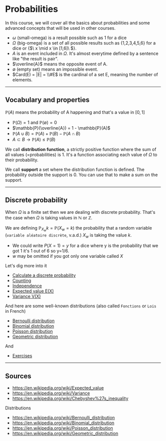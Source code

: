 # Probabilities

In this course, we will cover all the basics about
probabilities and some advanced concepts that
will be used in other courses.

* $\omega$ (small-omega)
  is a result possible 
  <span class="tms">such as 1 for a dice</span>
* $\Omega$ (big-omega)
  is a set of all possible results
  <span class="tms">such as {1,2,3,4,5,6} for a dice
  or {$\ x \mid x \in [1,6]\ $}</span>.
* $A$ is an event included in <span>
  $\Omega$. <span class="tms">
  It's almost everytime defined
  by a sentence like "the result is pair".
  </span>
* $\overline{A}$ means the opposite
  event of A.
* $\emptyset$ (empty set)
  means an impossible event.
* $Card(E) = |E| = \\#E$ is the cardinal of
  a set E, meaning the number of elements.

<hr class="sl">

## Vocabulary and properties

$\mathbb{P}(A)$ 
means the probability of A
happening and that's a value in
$[0,1]$

* $\mathbb{P}(\Omega) = 1$ and $\mathbb{P}(\emptyset) = 0$
* $\mathbb{P}(\overline{A}) = 1 - \mathbb{P}(A)$
* $\mathbb{P}(A \cup B) = \mathbb{P}(A) + \mathbb{P}(B) -
  \mathbb{P}(A \cap B)$
* $A \subset B \to \mathbb{P}(A) \le \mathbb{P}(B)$

We call **distribution function**, a strictly positive
function where the sum of all values (=probabilities) is 1.
It's a function associating each value of
$\Omega$ to their probability.

We call **support** a set where the distribution function is defined. The probability
outside the support is 0. You can use that to make a sum on the support.

<hr class="sl">

## Discrete probability

When $\Omega$ is a finite set then we are dealing
with discrete probability. That's the case when $\Omega$
is taking values in $\mathbb{N}$ or $\mathbb{Z}$.

We are defining $\mathbb{P}_{X_w}{k} = \mathbb{P}(X_w=k)$
the probability that a random variable 
(``variable aléatoire discrète``, v.a.d.) $X_w$ is taking the value $k$.

* We could write $P(X = 1) = y$ for a dice where y is
  the probability that we got 1 <span class="spoiler tms">it's 1 out of 6 so y=1/6</span>.
* $w$ may be omitted if you got only one variable called $X$

Let's dig more into it

* [Calculate a discrete probability](discrete/calculate.md)
* [Counting](discrete/counting.md)
* [Independence](discrete/independence.md)
* [Expected value E(X)](discrete/expected-value.md)
* [Variance V(X)](discrete/variance.md)

And here are some well-known distributions
(also called ``Fonctions`` or ``Lois`` in French)

* [Bernoulli distribution](dist/bernoulli.md)
* [Binomial distribution](dist/binom.md)
* [Poisson distribution](dist/poisson.md)
* [Geometric distribution](dist/geometric.md)

And

* [Exercises](discrete/exercises.md)

<hr class="sr">

## Sources

* <https://en.wikipedia.org/wiki/Expected_value>
* <https://en.wikipedia.org/wiki/Variance>
* <https://en.wikipedia.org/wiki/Chebyshev%27s_inequality>

Distributions

* <https://en.wikipedia.org/wiki/Bernoulli_distribution>
* <https://en.wikipedia.org/wiki/Binomial_distribution>
* <https://en.wikipedia.org/wiki/Poisson_distribution>
* <https://en.wikipedia.org/wiki/Geometric_distribution>